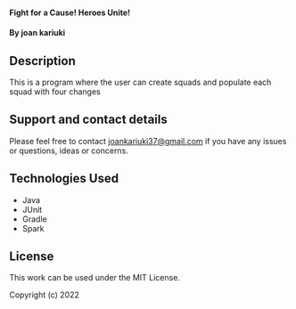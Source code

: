 

#### Fight for a Cause! Heroes Unite!

#### By **joan kariuki**

## Description
This is a program where the user can create squads and populate each squad with four changes




## Support and contact details

Please feel free to contact joankariuki37@gmail.com if you have any issues or questions, ideas or concerns.

## Technologies Used

* Java
* JUnit
* Gradle
* Spark

## License

This work can be used under the MIT License.

Copyright (c) 2022
